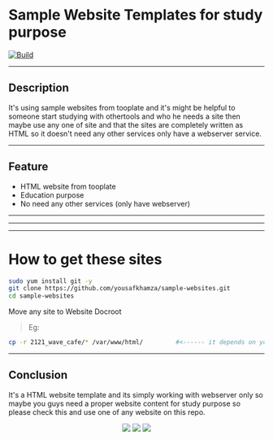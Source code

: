 # Sample Website Templates for study purpose
[![Build](https://travis-ci.org/joemccann/dillinger.svg?branch=master)](https://travis-ci.org/joemccann/dillinger)

---
## Description

It's using sample websites from tooplate and it's might be helpful to someone start studying with othertools and who he needs a site then maybe use any one of site and that the sites are completely written as HTML so it doesn't need any other services only have a webserver service.

----
## Feature

- HTML website from tooplate
- Education purpose 
- No need any other services (only have webserver)

-----


-----

---
# How to get these sites

```sh
sudo yum install git -y
git clone https://github.com/yousafkhamza/sample-websites.git
cd sample-websites
```
Move any site to Website Docroot
> Eg:
```sh
cp -r 2121_wave_cafe/* /var/www/html/         #<------ it depends on your apache docroot
```

----
## Conclusion

It's a HTML website template and its simply working with webserver only so maybe you guys need a proper website content for study purpose so please check this and use one of any website on this repo.

<p align="center">
<a href="mailto:yousaf.k.hamza@gmail.com"><img src="https://img.shields.io/badge/-yousaf.k.hamza@gmail.com-D14836?style=flat&logo=Gmail&logoColor=white"/></a>
<a href="https://www.linkedin.com/in/yousafkhamza"><img src="https://img.shields.io/badge/-Linkedin-blue"/></a>
<a href="https://techbit-new.blogspot.com/"><img src="https://img.shields.io/badge/-Blogger-orange"/></a>


